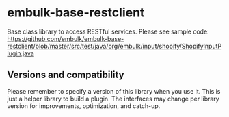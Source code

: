 embulk-base-restclient
=======================

Base class library to access RESTful services. Please see sample code: https://github.com/embulk/embulk-base-restclient/blob/master/src/test/java/org/embulk/input/shopify/ShopifyInputPlugin.java

Versions and compatibility
---------------------------

Please remember to specify a version of this library when you use it. This is just a helper library to build a plugin. The interfaces may change per library version for improvements, optimization, and catch-up.
